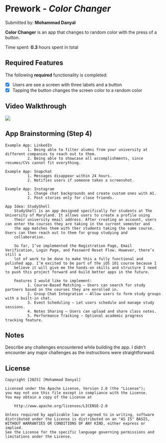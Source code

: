 # Prework - *Color Changer*

Submitted by: **Mohammad Danyal**

**Color Changer** is an app that changes to random color with the press of a button. 

Time spent: **0.3** hours spent in total

## Required Features

The following **required** functionality is completed:

- [X] Users are see a screen with three labels and a button
- [X] Tapping the button changes the screen color to a random color
 
## Video Walkthrough

  <div>
    <a href="https://www.loom.com/share/2f4aa697c51d421f80146aaefb976e52">
    </a>
    <a href="https://www.loom.com/share/2f4aa697c51d421f80146aaefb976e52">
      <img style="max-width:300px;" src="https://cdn.loom.com/sessions/thumbnails/2f4aa697c51d421f80146aaefb976e52-37b83d4e2c39c82c-full-play.gif">
    </a>
  </div>

## App Brainstorming (Step 4)

    Example App: LinkedIn
              1. Being able to filter alumni from your university at different companies to reach out to them.
              2. Being able to showcase all accomplishments, since resumes/CVs cannot fit everything.

    Example App: Snapchat
              1. Messages disappear within 24 hours.
              2. Notifies users if someone takes a screenshot.

    Example App: Instagram
              1. Change chat backgrounds and create custom ones with AI.
              2. Post stories only for close friends.
                
    App Idea: StudyShell
        StudyShell is an app designed specifically for students at The University of Maryland. It allows users to create a profile using   
        their university email address. After creating an account, users can enter the courses they are taking in the current semester and 
        the app matches them with ther students taking the same course. Users can then reach out to them for group studying and 
        collaboration.

        So far, I’ve implemented the Registration Page, Email Verification, Login Page, and Password Reset Flow. However, there’s still a 
        lot of work to be done to make this a fully functional and polished app. I’m excited to be part of the iOS 101 course because I 
        believe it will give me the hands-on skills and structure I need to push this project forward and build better apps in the future.

        Features I would like to implement:
              1. Course-Based Matching – Users can search for study partners based on the courses they are enrolled in.
              2. Group Chat Integration – Allow users to form study groups with a built-in chat.
              3. Event Scheduling – Let users schedule and manage study sessions.
              4. Notes Sharing – Users can upload and share class notes.
              5. Performance Tracking – Optional academic progress tracking feature.

## Notes

Describe any challenges encountered while building the app.
I didn't encounter any major challenges as the instructions were straightforward.

## License

    Copyright [2025] [Mohammad Danyal]

    Licensed under the Apache License, Version 2.0 (the "License");
    you may not use this file except in compliance with the License.
    You may obtain a copy of the License at

        http://www.apache.org/licenses/LICENSE-2.0

    Unless required by applicable law or agreed to in writing, software
    distributed under the License is distributed on an "AS IS" BASIS,
    WITHOUT WARRANTIES OR CONDITIONS OF ANY KIND, either express or implied.
    See the License for the specific language governing permissions and
    limitations under the License.
